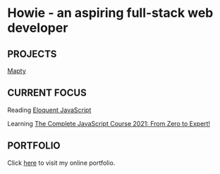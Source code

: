 # Howie - an aspiring full-stack web developer
## PROJECTS
[Mapty](https://howiework.github.io/Mapty/)

## CURRENT FOCUS
Reading [Eloquent JavaScript](https://github.com/HowieWork/learn-eloquent-js)

Learning [The Complete JavaScript Course 2021: From Zero to Expert!](https://github.com/HowieWork/complete-javascript-with-jonas)
## PORTFOLIO
Click [here](https://howiework.com/) to visit my online portfolio.
